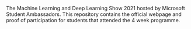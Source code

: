 The Machine Learning and Deep Learning Show 2021 hosted by Microsoft Student Ambassadors. This repository contains the official webpage and proof of participation for students that attended the 4 week programme.
